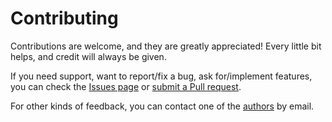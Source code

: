 # Contributing

Contributions are welcome, and they are greatly appreciated! Every little bit helps, and credit will always be given.

If you need support, want to report/fix a bug, ask for/implement features, you can check the
[Issues page](https://github.com/whitemech/gym-breakout-pygame/issues)
or [submit a Pull request](https://github.com/whitemech/gym-breakout-pygame/pulls).

For other kinds of feedback, you can contact one of the
[authors](./authors.md) by email.
